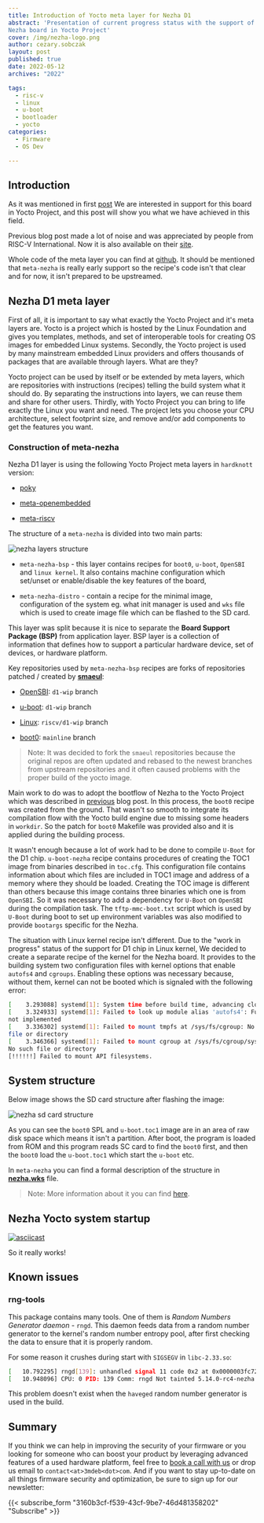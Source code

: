 ```yaml
---
title: Introduction of Yocto meta layer for Nezha D1
abstract: 'Presentation of current progress status with the support of the
Nezha board in Yocto Project'
cover: /img/nezha-logo.png
author: cezary.sobczak
layout: post
published: true
date: 2022-05-12
archives: "2022"

tags:
  - risc-v
  - linux
  - u-boot
  - bootloader
  - yocto
categories:
  - Firmware
  - OS Dev

---
```


## Introduction

As it was mentioned in first
[post](https://blog.3mdeb.com/2021/2021-11-19-nezha-riscv-sbc-first-impression/)
We are interested in support for this board in Yocto Project, and this post will
show you what we have achieved in this field.

Previous blog post made a lot of noise and was appreciated by people from RISC-V
International. Now it is also available on their
[site](https://riscv.org/news/2022/01/first-impression-on-nezha-risc-v-sbc-3mdeb/).

Whole code of the meta layer you can find at
[github](https://github.com/Cezarus27/meta-nezha). It should be mentioned that
`meta-nezha` is really early support so the recipe's code isn't that clear and
for now, it isn't prepared to be upstreamed.

## Nezha D1 meta layer

First of all, it is important to say what exactly the Yocto Project and it's
meta layers are. Yocto is a project which is hosted by the Linux Foundation and
gives you templates, methods, and set of interoperable tools for creating OS
images for embedded Linux systems. Secondly, the Yocto project is used by many
mainstream embedded Linux providers and offers thousands of packages that are
available through layers. What are they?

Yocto project can be used by itself or be extended by meta layers, which are
repositories with instructions (recipes) telling the build system what it should
do. By separating the instructions into layers, we can reuse them and share for
other users. Thirdly, with Yocto Project you can bring to life exactly the Linux
you want and need. The project lets you choose your CPU architecture, select
footprint size, and remove and/or add components to get the features you want.

### Construction of meta-nezha

Nezha D1 layer is using the following Yocto Project meta layers in `hardknott`
version:

- [poky](https://github.com/yoctoproject/poky)

- [meta-openembedded](https://git.openembedded.org/meta-openembedded)

- [meta-riscv](https://github.com/riscv/meta-riscv.git)

The structure of a `meta-nezha` is divided into two main parts:

![nezha layers structure](/img/meta-nezha-structure.png)

- `meta-nezha-bsp` - this layer contains recipes for `boot0`, `u-boot`,
  `OpenSBI` and `linux kernel`. It also contains machine configuration which
  set/unset or enable/disable the key features of the board,

- `meta-nezha-distro` - contain a recipe for the minimal image, configuration of
  the system eg. what init manager is used and `wks` file which is used to
  create image file which can be flashed to the SD card.

This layer was split because it is nice to separate the **Board Support Package
(BSP)** from application layer. BSP layer is a collection of information that
defines how to support a particular hardware device, set of devices, or hardware
platform.

Key repositories used by `meta-nezha-bsp` recipes are forks of repositories
patched / created by **[smaeul](https://github.com/smaeul)**:

- [OpenSBI](https://github.com/Cezarus27/opensbi/tree/d1-wip): `d1-wip` branch

- [u-boot](https://github.com/Cezarus27/u-boot/tree/d1-wip): `d1-wip` branch

- [Linux](https://github.com/Cezarus27/linux/tree/riscv/d1-wip): `riscv/d1-wip`
  branch

- [boot0](https://github.com/Cezarus27/sun20i_d1_spl): `mainline` branch

> Note: It was decided to fork the `smaeul` repositories because the original
> repos are often updated and rebased to the newest branches from upstream
> repositories and it often caused problems with the proper build of the yocto
> image.

Main work to do was to adopt the bootflow of Nezha to the Yocto Project which
was described in
[previous](https://blog.3mdeb.com/2021/2021-11-19-nezha-riscv-sbc-first-impression/)
blog post. In this process, the `boot0` recipe was created from the ground. That
wasn't so smooth to integrate its compilation flow with the Yocto build engine
due to missing some headers in `workdir`. So the patch for `boot0` Makefile was
provided also and it is applied during the building process.

It wasn't enough because a lot of work had to be done to compile `U-Boot` for
the D1 chip. `u-boot-nezha` recipe contains procedures of creating the TOC1
image from binaries described in `toc.cfg`. This configuration file contains
information about which files are included in TOC1 image and address of a memory
where they should be loaded. Creating the TOC image is different than others
because this image contains three binaries which one is from `OpenSBI`. So it
was necessary to add a dependency for `U-Boot` on `OpenSBI` during the
compilation task. The `tftp-mmc-boot.txt` script which is used by `U-Boot`
during boot to set up environment variables was also modified to provide
`bootargs` specific for the Nezha.

The situation with Linux kernel recipe isn't different. Due to the "work in
progress" status of the support for D1 chip in Linux kernel, We decided to
create a separate recipe of the kernel for the Nezha board. It provides to the
building system two configuration files with kernel options that enable
`autofs4` and `cgroups`. Enabling these options was necessary because, without
them, kernel can not be booted which is signaled with the following error:

```bash
[    3.293088] systemd[1]: System time before build time, advancing clock.
[    3.324933] systemd[1]: Failed to look up module alias 'autofs4': Function
not implemented
[    3.336302] systemd[1]: Failed to mount tmpfs at /sys/fs/cgroup: No such
file or directory
[    3.346366] systemd[1]: Failed to mount cgroup at /sys/fs/cgroup/systemd:
No such file or directory
[!!!!!!] Failed to mount API filesystems.
```

## System structure

Below image shows the SD card structure after flashing the image:

![nezha sd card structure](/img/nezha-sd-structure.png)

As you can see the `boot0` SPL and `u-boot.toc1` image are in an area of raw
disk space which means it isn't a partition. After boot, the program is loaded
from ROM and this program reads SC card to find the `boot0` first, and then the
`boot0` load the `u-boot.toc1` which start the `u-boot` etc.

In `meta-nezha` you can find a formal description of the structure in
**[nezha.wks](https://github.com/Cezarus27/meta-nezha/blob/master/meta-nezha-distro/wic/nezha.wks)**
file.

> Note: More information about it you can find
> [here](https://linux-sunxi.org/Allwinner_Nezha).

## Nezha Yocto system startup

[![asciicast](https://asciinema.org/a/450212.svg)](https://asciinema.org/a/450212)

So it really works!

## Known issues

### rng-tools

This package contains many tools. One of them is _Random Numbers Generator
daemon_ - `rngd`. This daemon feeds data from a random number generator to the
kernel's random number entropy pool, after first checking the data to ensure
that it is properly random.

For some reason it crushes during start with `SIGSEGV` in `libc-2.33.so`:

```bash
[   10.792295] rngd[139]: unhandled signal 11 code 0x2 at 0x0000003fc72e1378 in libc-2.33.so[3fc727e000+fd000]
[   10.948096] CPU: 0 PID: 139 Comm: rngd Not tainted 5.14.0-rc4-nezha #1
```

This problem doesn't exist when the `haveged` random number generator is used in
the build.

## Summary

If you think we can help in improving the security of your firmware or you
looking for someone who can boost your product by leveraging advanced features
of a used hardware platform, feel free to [book a call with
us](https://cloud.3mdeb.com/index.php/apps/calendar/appointment/n7T65toSaD9t) or
drop us email to `contact<at>3mdeb<dot>com`. And if you want to stay up-to-date
on all things firmware security and optimization, be sure to sign up for our
newsletter:

{{< subscribe_form "3160b3cf-f539-43cf-9be7-46d481358202" "Subscribe" >}}
